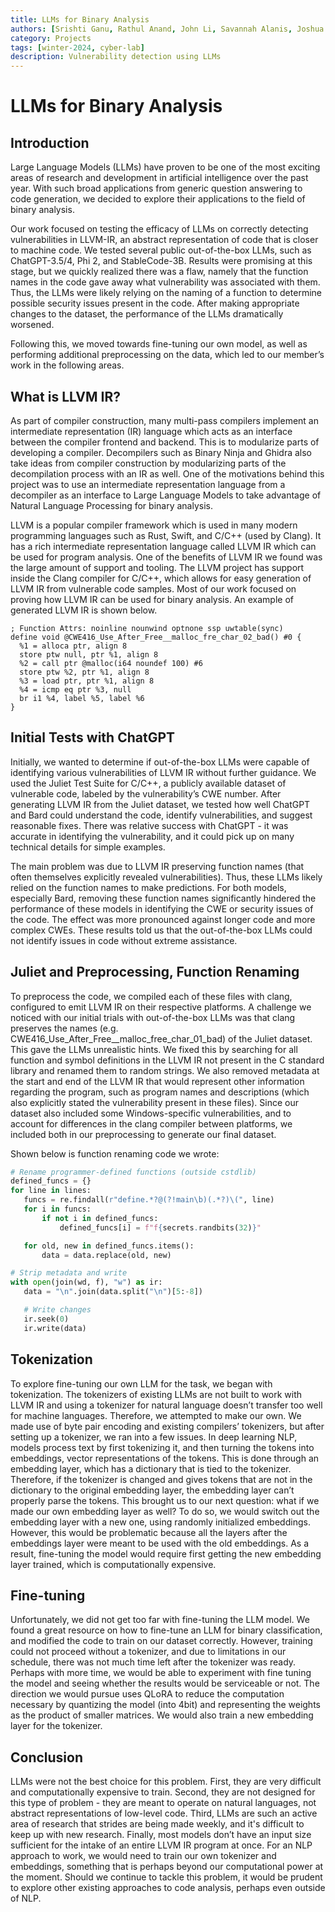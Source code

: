 ```yaml
---
title: LLMs for Binary Analysis
authors: [Srishti Ganu, Rathul Anand, John Li, Savannah Alanis, Joshua Zhu, Jackson Kohls, Minh Trinh, Gregor MacDonald, Leon Lenk, Benson Liu]
category: Projects
tags: [winter-2024, cyber-lab]
description: Vulnerability detection using LLMs
---
```


# LLMs for Binary Analysis
## Introduction
Large Language Models (LLMs) have proven to be one of the most exciting areas of research and development in artificial intelligence over the past year. With such broad applications from generic question answering to code generation, we decided to explore their applications to the field of binary analysis.

Our work focused on testing the efficacy of LLMs on correctly detecting vulnerabilities in LLVM-IR, an abstract representation of code that is closer to machine code. We tested several public out-of-the-box LLMs, such as ChatGPT-3.5/4, Phi 2, and StableCode-3B. Results were promising at this stage, but we quickly realized there was a flaw, namely that the function names in the code gave away what vulnerability was associated with them. Thus, the LLMs were likely relying on the naming of a function to determine possible security issues present in the code. After making appropriate changes to the dataset, the performance of the LLMs dramatically worsened.

Following this, we moved towards fine-tuning our own model, as well as performing additional preprocessing on the data, which led to our member’s work in the following areas.

## What is LLVM IR?
As part of compiler construction, many multi-pass compilers implement an intermediate representation (IR) language which acts as an interface between the compiler frontend and backend. This is to modularize parts of developing a compiler. Decompilers such as Binary Ninja and Ghidra also take ideas from compiler construction by modularizing parts of the decompilation process with an IR as well. One of the motivations behind this project was to use an intermediate representation language from a decompiler as an interface to Large Language Models to take advantage of Natural Language Processing for binary analysis.

LLVM is a popular compiler framework which is used in many modern programming languages such as Rust, Swift, and C/C++ (used by Clang). It has a rich intermediate representation language called LLVM IR which can be used for program analysis. One of the benefits of LLVM IR we found was the large amount of support and tooling. The LLVM project has support inside the Clang compiler for C/C++, which allows for easy generation of LLVM IR from vulnerable code samples. Most of our work focused on proving how LLVM IR can be used for binary analysis. An example of generated LLVM IR is shown below.
```
; Function Attrs: noinline nounwind optnone ssp uwtable(sync)
define void @CWE416_Use_After_Free__malloc_fre_char_02_bad() #0 {
  %1 = alloca ptr, align 8
  store ptw null, ptr %1, align 8
  %2 = call ptr @malloc(i64 noundef 100) #6
  store ptw %2, ptr %1, align 8
  %3 = load ptr, ptr %1, align 8
  %4 = icmp eq ptr %3, null
  br i1 %4, label %5, label %6
}
```

## Initial Tests with ChatGPT
Initially, we wanted to determine if out-of-the-box LLMs were capable of identifying various vulnerabilities of LLVM IR without further guidance. We used the Juliet Test Suite for C/C++, a publicly available dataset of vulnerable code, labeled by the vulnerability’s CWE number. After generating LLVM IR from the Juliet dataset, we tested how well ChatGPT and Bard could understand the code, identify vulnerabilities, and suggest reasonable fixes. There was relative success with ChatGPT - it was accurate in identifying the vulnerability, and it could pick up on many technical details for simple examples.

The main problem was due to LLVM IR preserving function names (that often themselves explicitly revealed vulnerabilities). Thus, these LLMs likely relied on the function names to make predictions. For both models, especially Bard, removing these function names significantly hindered the performance of these models in identifying the CWE or security issues of the code. The effect was more pronounced against longer code and more complex CWEs. These results told us that the out-of-the-box LLMs could not identify issues in code without extreme assistance.

## Juliet and Preprocessing, Function Renaming
To preprocess the code, we compiled each of these files with clang, configured to emit LLVM IR on their respective platforms. A challenge we noticed with our initial trials with out-of-the-box LLMs was that clang preserves the names (e.g. CWE416_Use_After_Free__malloc_free_char_01_bad) of the Juliet dataset. This gave the LLMs unrealistic hints. We fixed this by searching for all function and symbol definitions in the LLVM IR not present in the C standard library and renamed them to random strings. We also removed metadata at the start and end of the LLVM IR that would represent other information regarding the program, such as program names and descriptions (which also explicitly stated the vulnerability present in these files). Since our dataset also included some Windows-specific vulnerabilities, and to account for differences in the clang compiler between platforms, we included both in our preprocessing to generate our final dataset.

Shown below is function renaming code we wrote:

```python
# Rename programmer-defined functions (outside cstdlib)
defined_funcs = {}
for line in lines:
   funcs = re.findall(r"define.*?@(?!main\b)(.*?)\(", line)
   for i in funcs:
       if not i in defined_funcs:
           defined_funcs[i] = f"f{secrets.randbits(32)}"

   for old, new in defined_funcs.items():
       data = data.replace(old, new)

# Strip metadata and write
with open(join(wd, f), "w") as ir:
   data = "\n".join(data.split("\n")[5:-8])

   # Write changes
   ir.seek(0)
   ir.write(data)
```

## Tokenization  
To explore fine-tuning our own LLM for the task, we began with tokenization. The tokenizers of existing LLMs are not built to work with LLVM IR and using a tokenizer for natural language doesn’t transfer too well for machine languages. Therefore, we attempted to make our own. We made use of byte pair encoding and existing compilers’ tokenizers, but after setting up a tokenizer, we ran into a few issues. In deep learning NLP, models process text by first tokenizing it, and then turning the tokens into embeddings, vector representations of the tokens. This is done through an embedding layer, which has a dictionary that is tied to the tokenizer. Therefore, if the tokenizer is changed and gives tokens that are not in the dictionary to the original embedding layer, the embedding layer can’t properly parse the tokens.
This brought us to our next question: what if we made our own embedding layer as well? To do so, we would switch out the embedding layer with a new one, using randomly initialized embeddings. However, this would be problematic because all the layers after the embeddings layer were meant to be used with the old embeddings. As a result, fine-tuning the model would require first getting the new embedding layer trained, which is computationally expensive.

## Fine-tuning
Unfortunately, we did not get too far with fine-tuning the LLM model. We found a great resource on how to fine-tune an LLM for binary classification, and modified the code to train on our dataset correctly. However, training could not proceed without a tokenizer, and due to limitations in our schedule, there was not much time left after the tokenizer was ready. Perhaps with more time, we would be able to experiment with fine tuning the model and seeing whether the results would be serviceable or not. The direction we would pursue uses QLoRA to reduce the computation necessary by quantizing the model (into 4bit) and representing the weights as the product of smaller matrices. We would also train a new embedding layer for the tokenizer.

## Conclusion
LLMs were not the best choice for this problem. First, they are very difficult and computationally expensive to train. Second, they are not designed for this type of problem - they are meant to operate on natural languages, not abstract representations of low-level code. Third, LLMs are such an active area of research that strides are being made weekly, and it's difficult to keep up with new research. Finally, most models don’t have an input size sufficient for the intake of an entire LLVM IR program at once.
For an NLP approach to work, we would need to train our own tokenizer and embeddings, something that is perhaps beyond our computational power at the moment. Should we continue to tackle this problem, it would be prudent to explore other existing approaches to code analysis, perhaps even outside of NLP.

